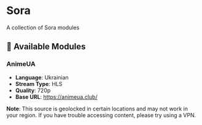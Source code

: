 # Sora

A collection of Sora modules

## 🎯 Available Modules

### AnimeUA
- **Language**: Ukrainian
- **Stream Type**: HLS
- **Quality**: 720p
- **Base URL**: https://animeua.club/

**Note**: This source is geolocked in certain locations and may not work in your region. If you have trouble accessing content, please try using a VPN.
